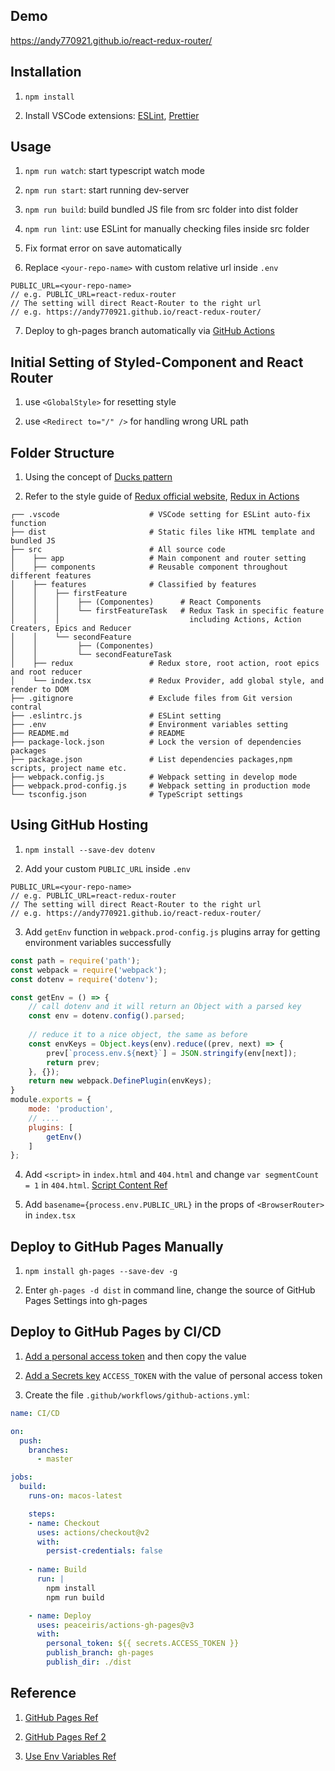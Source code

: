 ## Demo

https://andy770921.github.io/react-redux-router/

## Installation

1. `npm install`

2. Install VSCode extensions: [ESLint](https://marketplace.visualstudio.com/items?itemName=dbaeumer.vscode-eslint), [Prettier](https://marketplace.visualstudio.com/items?itemName=esbenp.prettier-vscode)

## Usage

1. `npm run watch`: start typescript watch mode

2. `npm run start`: start running dev-server

3. `npm run build`: build bundled JS file from src folder into dist folder

4. `npm run lint`: use ESLint for manually checking files inside src folder

5. Fix format error on save automatically

6. Replace `<your-repo-name>` with custom relative url inside `.env`  
```
PUBLIC_URL=<your-repo-name> 
// e.g. PUBLIC_URL=react-redux-router  
// The setting will direct React-Router to the right url
// e.g. https://andy770921.github.io/react-redux-router/
```

7. Deploy to gh-pages branch automatically via [GitHub Actions](https://github.com/marketplace/actions/github-pages-action)

## Initial Setting of Styled-Component and React Router

1. use `<GlobalStyle>` for resetting style

2. use `<Redirect to="/" />` for handling wrong URL path

## Folder Structure

1. Using the concept of [Ducks pattern](https://github.com/erikras/ducks-modular-redux)

2. Refer to the style guide of [Redux official website](https://redux.js.org/style-guide/style-guide/#structure-files-as-feature-folders-or-ducks), [Redux in Actions](https://livebook.manning.com/book/redux-in-action/chapter-11/51) 

``` 
┌── .vscode                    # VSCode setting for ESLint auto-fix function
├── dist                       # Static files like HTML template and bundled JS
├── src                        # All source code
│    ├── app                   # Main component and router setting 
│    ├── components            # Reusable component throughout different features  
│    ├── features              # Classified by features
│    │    ├── firstFeature
│    │    │    ├── (Componentes)      # React Components
│    │    │    └── firstFeatureTask   # Redux Task in specific feature 
│    │    │                             including Actions, Action Creaters, Epics and Reducer
│    │    └── secondFeature
│    │         ├── (Componentes)
│    │         └── secondFeatureTask
│    ├── redux                 # Redux store, root action, root epics and root reducer
│    └── index.tsx             # Redux Provider, add global style, and render to DOM
├── .gitignore                 # Exclude files from Git version contral
├── .eslintrc.js               # ESLint setting
├── .env                       # Environment variables setting 
├── README.md                  # README
├── package-lock.json          # Lock the version of dependencies packages
├── package.json               # List dependencies packages,npm scripts, project name etc.
├── webpack.config.js          # Webpack setting in develop mode
├── webpack.prod-config.js     # Webpack setting in production mode
└── tsconfig.json              # TypeScript settings
```
## Using GitHub Hosting

1. `npm install --save-dev dotenv`

2. Add your custom `PUBLIC_URL` inside `.env`  
```
PUBLIC_URL=<your-repo-name> 
// e.g. PUBLIC_URL=react-redux-router  
// The setting will direct React-Router to the right url
// e.g. https://andy770921.github.io/react-redux-router/
```

3. Add `getEnv` function in `webpack.prod-config.js` plugins array for getting environment variables successfully
```js
const path = require('path');
const webpack = require('webpack');
const dotenv = require('dotenv');

const getEnv = () => {
    // call dotenv and it will return an Object with a parsed key 
    const env = dotenv.config().parsed;
    
    // reduce it to a nice object, the same as before
    const envKeys = Object.keys(env).reduce((prev, next) => {
        prev[`process.env.${next}`] = JSON.stringify(env[next]);
        return prev;
    }, {});
    return new webpack.DefinePlugin(envKeys);
}
module.exports = {
    mode: 'production',
    // ....
    plugins: [
        getEnv()
    ]
};
```
4. Add `<script>` in `index.html` and `404.html` and change `var segmentCount = 1` in `404.html`. [Script Content Ref](https://github.com/rafrex/spa-github-pages/blob/gh-pages/index.html#L58)

5. Add `basename={process.env.PUBLIC_URL}` in the props of `<BrowserRouter>` in `index.tsx`

## Deploy to GitHub Pages Manually

1. `npm install gh-pages --save-dev -g`

2. Enter `gh-pages -d dist` in command line, change the source of GitHub Pages Settings into gh-pages

## Deploy to GitHub Pages by CI/CD

1. [Add a personal access token](https://help.github.com/en/github/authenticating-to-github/creating-a-personal-access-token-for-the-command-line) and then copy the value 

2. [Add a Secrets key](https://stackoverflow.com/questions/53648652/how-to-use-environment-variable-in-github-page) `ACCESS_TOKEN` with the value of personal access token

3. Create the file `.github/workflows/github-actions.yml`:
```yaml
name: CI/CD

on:
  push:
    branches:
      - master

jobs:
  build:
    runs-on: macos-latest

    steps:
    - name: Checkout
      uses: actions/checkout@v2
      with:
        persist-credentials: false
        
    - name: Build
      run: |
        npm install
        npm run build

    - name: Deploy
      uses: peaceiris/actions-gh-pages@v3
      with:
        personal_token: ${{ secrets.ACCESS_TOKEN }}
        publish_branch: gh-pages
        publish_dir: ./dist
```
## Reference

1. [GitHub Pages Ref](https://medium.com/@Dragonza/react-router-problem-with-gh-pages-c93a5e243819)

2. [GitHub Pages Ref 2](https://zhuanlan.zhihu.com/p/102642360)

3. [Use Env Variables Ref](https://medium.com/@trekinbami/using-environment-variables-in-react-6b0a99d83cf5)